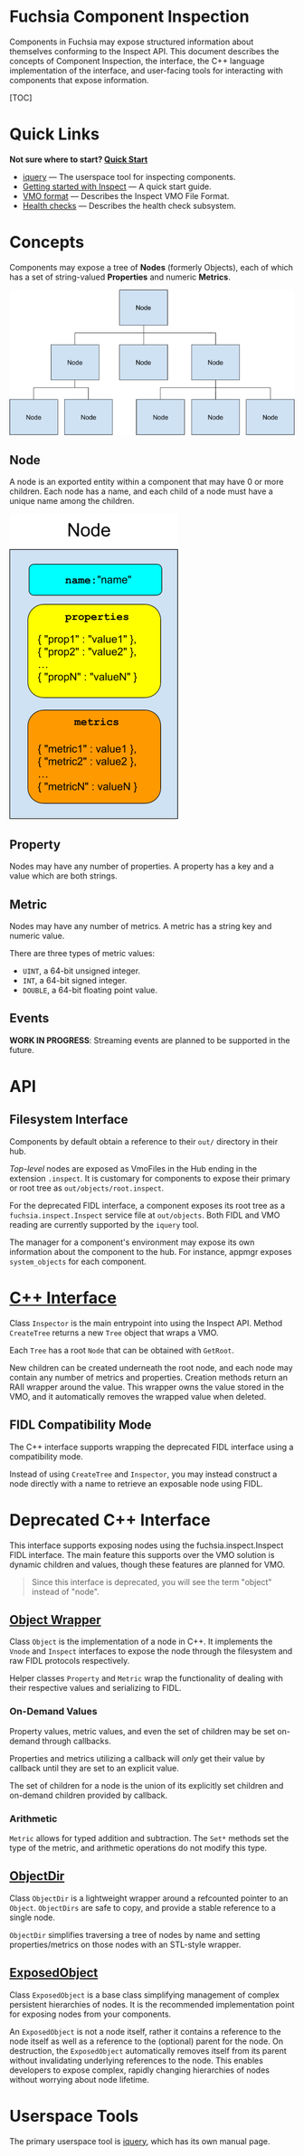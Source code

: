 Fuchsia Component Inspection
=====

Components in Fuchsia may expose structured information about themselves
conforming to the Inspect API. This document describes the concepts of
Component Inspection, the interface, the C++ language implementation
of the interface, and user-facing tools for interacting with components
that expose information.

[TOC]

# Quick Links

**Not sure where to start? [Quick Start](quickstart.md)**

* [iquery](iquery.md) &mdash; The userspace tool for inspecting components.
* [Getting started with Inspect](gsw-inspect.md) &mdash; A quick start guide.
* [VMO format](vmo-format/README.md) &mdash; Describes the Inspect VMO File Format.
* [Health checks](health.md) &mdash; Describes the health check subsystem.

# Concepts

Components may expose a tree of **Nodes** (formerly Objects), each of which has a set of
string-valued **Properties** and numeric **Metrics**.

![Figure: A tree of **Nodes**s](tree.png)

## Node

A node is an exported entity within a component that may have 0 or
more children. Each node has a name, and each child of a node
must have a unique name among the children.

![Figure: An **Node**](node.png)

## Property

Nodes may have any number of properties. A property has a key and a
value which are both strings.

## Metric

Nodes may have any number of metrics. A metric has a string key and numeric value.

There are three types of metric values:

- `UINT`, a 64-bit unsigned integer.
- `INT`, a 64-bit signed integer.
- `DOUBLE`, a 64-bit floating point value.

## Events

**WORK IN PROGRESS**: Streaming events are planned to be supported in
the future.

# API

## Filesystem Interface

Components by default obtain a reference to their `out/` directory in
their hub.

*Top-level* nodes are exposed as VmoFiles in the Hub ending in the extension `.inspect`.
It is customary for components to expose their primary or root tree as
`out/objects/root.inspect`.

For the deprecated FIDL interface, a component exposes its root tree as a
`fuchsia.inspect.Inspect` service file at `out/objects`. Both FIDL and VMO
reading are currently supported by the `iquery` tool.

The manager for a component's environment may expose its own information
about the component to the hub. For instance, appmgr exposes
`system_objects` for each component.

# [C++ Interface](/garnet/public/lib/inspect_deprecated/inspect.h)

Class `Inspector` is the main entrypoint into using the Inspect API.
Method `CreateTree` returns a new `Tree` object that wraps a VMO.

Each `Tree` has a root `Node` that can be obtained with `GetRoot`.

New children can be created underneath the root node, and each node may
contain any number of metrics and properties. Creation methods return
an RAII wrapper around the value. This wrapper owns the value stored in
the VMO, and it automatically removes the wrapped value when deleted.

## FIDL Compatibility Mode

The C++ interface supports wrapping the deprecated FIDL interface using
a compatibility mode.

Instead of using `CreateTree` and `Inspector`, you may instead construct
a node directly with a name to retrieve an exposable node using FIDL.

# Deprecated C++ Interface

This interface supports exposing nodes using the fuchsia.inspect.Inspect
FIDL interface. The main feature this supports over the VMO solution is
dynamic children and values, though these features are planned for VMO.

> Since this interface is deprecated, you will see the term "object"
> instead of "node".

## [Object Wrapper](/garnet/public/lib/inspect_deprecated/deprecated/expose.h)

Class `Object` is the implementation of a node in C++. It implements
the `Vnode` and `Inspect` interfaces to expose the node through the
filesystem and raw FIDL protocols respectively.

Helper classes `Property` and `Metric` wrap the functionality of dealing
with their respective values and serializing to FIDL.

### On-Demand Values

Property values, metric values, and even the set of children may be set
on-demand through callbacks.

Properties and metrics utilizing a callback will *only* get their value
by callback until they are set to an explicit value.

The set of children for a node is the union of its explicitly set
children and on-demand children provided by callback.

### Arithmetic

`Metric` allows for typed addition and subtraction. The `Set*` methods set
the type of the metric, and arithmetic operations do not modify this type.

## [ObjectDir](/garnet/public/lib/inspect_deprecated/deprecated/object_dir.h)

Class `ObjectDir` is a lightweight wrapper around a refcounted pointer
to an `Object`. `ObjectDirs` are safe to copy, and provide a stable
reference to a single node.

`ObjectDir` simplifies traversing a tree of nodes by name and setting
properties/metrics on those nodes with an STL-style wrapper.

## [ExposedObject](/garnet/public/lib/inspect_deprecated/deprecated/exposed_object.h)

Class `ExposedObject` is a base class simplifying management of complex
persistent hierarchies of nodes. It is the recommended implementation
point for exposing nodes from your components.

An `ExposedObject` is not a node itself, rather it contains a reference
to the node itself as well as a reference to the (optional) parent for
the node. On destruction, the `ExposedObject` automatically removes
itself from its parent without invalidating underlying references to
the node. This enables developers to expose complex, rapidly changing
hierarchies of nodes without worrying about node lifetime.

# Userspace Tools

The primary userspace tool is [iquery](iquery.md), which has its own manual page.
